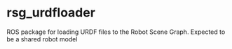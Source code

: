 rsg_urdfloader
==============

ROS package for loading URDF files to the Robot Scene Graph.
Expected to be a shared robot model
